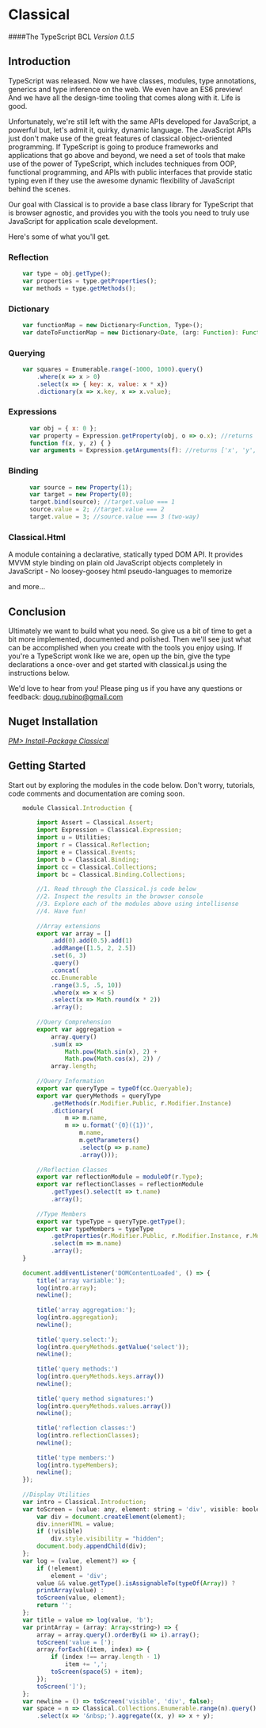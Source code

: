 # Classical
####The TypeScript BCL 
*Version 0.1.5*

## Introduction
TypeScript was released. Now we have classes, modules, type annotations, generics and type inference on the web. We even have an ES6 preview! And we have all the design-time tooling that comes along with it. Life is good.


Unfortunately, we're still left with the same APIs developed for JavaScript, a powerful but, let's admit it, quirky, dynamic language. 
The JavaScript APIs just don't make use of the great features of classical object-oriented programming. If TypeScript is going to produce 
frameworks and applications that go above and beyond, we need a set of tools that make use of the power of TypeScript, which includes 
techniques from OOP, functional programming, and APIs with public interfaces that provide static typing even if they use the awesome 
dynamic flexibility of JavaScript behind the scenes. 


Our goal with Classical is to provide a base class library for TypeScript that is browser agnostic, and provides
you with the tools you need to truly use JavaScript for application scale development. 


Here's some of what you'll get.

### Reflection
```javascript
	var type = obj.getType();
	var properties = type.getProperties();
    var methods = type.getMethods();
```

### Dictionary
```javascript
	var functionMap = new Dictionary<Function, Type>();
	var dateToFunctionMap = new Dictionary<Date, (arg: Function): Function>();
```
     
### Querying
```javascript
    var squares = Enumerable.range(-1000, 1000).query()
		.where(x => x > 0)
        .select(x => { key: x, value: x * x})
        .dictionary(x => x.key, x => x.value);
```
  
### Expressions
```javascript
	  var obj = { x: 0 };
	  var property = Expression.getProperty(obj, o => o.x); //returns 'x'
	  function f(x, y, z) { }
	  var arguments = Expression.getArguments(f): //returns ['x', 'y', 'z']
```
	  
### Binding
```javascript
	  var source = new Property(1);
	  var target = new Property(0);
	  target.bind(source); //target.value === 1
	  source.value = 2; //target.value === 2
	  target.value = 3; //source.value === 3 (two-way)
```

### Classical.Html
A module containing a declarative, statically typed DOM API.
It provides MVVM style binding on plain old JavaScript objects completely in JavaScript -
No loosey-goosey html pseudo-languages to memorize


and more...


## Conclusion

Ultimately we want to build what you need. 
So give us a bit of time to get a bit more implemented, documented and polished.
Then we'll see just what can be accomplished when you create with the tools you enjoy using.
If you're a TypeScript wonk like we are, open up the bin, give the type declarations a once-over and get started with classical.js using the instructions below.

We'd love to hear from you! Please ping us if you have any questions or feedback:
doug.rubino@gmail.com
 
## Nuget Installation
_[PM> Install-Package Classical](https://www.nuget.org/packages/Classical/)_


## Getting Started

Start out by exploring the modules in the code below. Don't worry, tutorials, code comments and documentation are coming soon.

```javascript
	module Classical.Introduction {
	
	    import Assert = Classical.Assert;
	    import Expression = Classical.Expression;
	    import u = Utilities;
	    import r = Classical.Reflection;
	    import e = Classical.Events;
	    import b = Classical.Binding;
	    import cc = Classical.Collections;
	    import bc = Classical.Binding.Collections;
	
	    //1. Read through the Classical.js code below
	    //2. Inspect the results in the browser console
	    //3. Explore each of the modules above using intellisense
	    //4. Have fun!
	
	    //Array extensions
	    export var array = []
	        .add(0).add(0.5).add(1)
	        .addRange([1.5, 2, 2.5])
	        .set(6, 3)
	        .query()
	        .concat(
	        cc.Enumerable
	        .range(3.5, .5, 10))
	        .where(x => x < 5)
	        .select(x => Math.round(x * 2))
	        .array();
	
	    //Query Comprehension
	    export var aggregation =
	        array.query()
	        .sum(x =>
	            Math.pow(Math.sin(x), 2) +
	            Math.pow(Math.cos(x), 2)) /
	        array.length;
	
	    //Query Information
	    export var queryType = typeOf(cc.Queryable);
	    export var queryMethods = queryType
	        .getMethods(r.Modifier.Public, r.Modifier.Instance)
	        .dictionary(
	            m => m.name,
	            m => u.format('{0}({1})',
	                m.name,
	                m.getParameters()
	                .select(p => p.name)
	                .array()));
	
	    //Reflection Classes
	    export var reflectionModule = moduleOf(r.Type);
	    export var reflectionClasses = reflectionModule
	        .getTypes().select(t => t.name)
	        .array();
	
	    //Type Members
	    export var typeType = queryType.getType();
	    export var typeMembers = typeType
	        .getProperties(r.Modifier.Public, r.Modifier.Instance, r.Modifier.Static)
	        .select(m => m.name)
	        .array();
	}
	
	document.addEventListener('DOMContentLoaded', () => {
	    title('array variable:');
	    log(intro.array);
	    newline();
	
	    title('array aggregation:');
	    log(intro.aggregation);
	    newline();
	
	    title('query.select:');
	    log(intro.queryMethods.getValue('select'));
	    newline();
	
	    title('query methods:')
	    log(intro.queryMethods.keys.array())
	    newline();
	
	    title('query method signatures:')
	    log(intro.queryMethods.values.array())
	    newline();
	
	    title('reflection classes:')
	    log(intro.reflectionClasses);
	    newline();
	
	    title('type members:')
	    log(intro.typeMembers);
	    newline();
	});
	
	//Display Utilities
	var intro = Classical.Introduction;
	var toScreen = (value: any, element: string = 'div', visible: boolean = true) => {
	    var div = document.createElement(element);
	    div.innerHTML = value;
	    if (!visible)
	        div.style.visibility = "hidden";
	    document.body.appendChild(div);
	};
	var log = (value, element?) => {
	    if (!element)
	        element = 'div';
	    value && value.getType().isAssignableTo(typeOf(Array)) ?
	    printArray(value) :
	    toScreen(value, element);
	    return '';
	};
	var title = value => log(value, 'b');
	var printArray = (array: Array<string>) => {
	    array = array.query().orderBy(i => i).array();
	    toScreen('value = [');
	    array.forEach((item, index) => {
	        if (index !== array.length - 1)
	            item += ',';
	        toScreen(space(5) + item);
	    });
	    toScreen(']');
	};
	var newline = () => toScreen('visible', 'div', false);
	var space = n => Classical.Collections.Enumerable.range(n).query()
	    .select(x => '&nbsp;').aggregate((x, y) => x + y);
```

